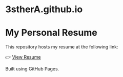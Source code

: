# 3stherA.github.io

# My Personal Resume

This repository hosts my resume at the following link:

👉 [View Resume](https://3stherA.github.io/resume.pdf)

Built using GitHub Pages.

